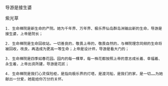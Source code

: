 导游是接生婆

紫光草


    1. 生命禅院是新生命的产院。她为千年界、万年界、极乐界仙岛群岛洲输出新的生命，导游是接生婆，上帝是院长；

    2. 生命禅院是生命回收站。一切善良的，敬畏上帝的，敬畏自然的，与禅院理念同频的生命将被回收，改良，再造成为更高一等生命；上帝是设计师，导游是看大门的；

    3. 生命禅院是四季如春花园。园内的每一棵草，每一株花都按照上帝的意志成长着、幸福着、永生着，上帝出资所建，导游是花匠；

    4. 生命禅院是我们心灵保险柜，是指向极乐界的灯塔，是渡河船，是我们的家，是一切……为她献出一分爱，她能给你万分的关怀。



